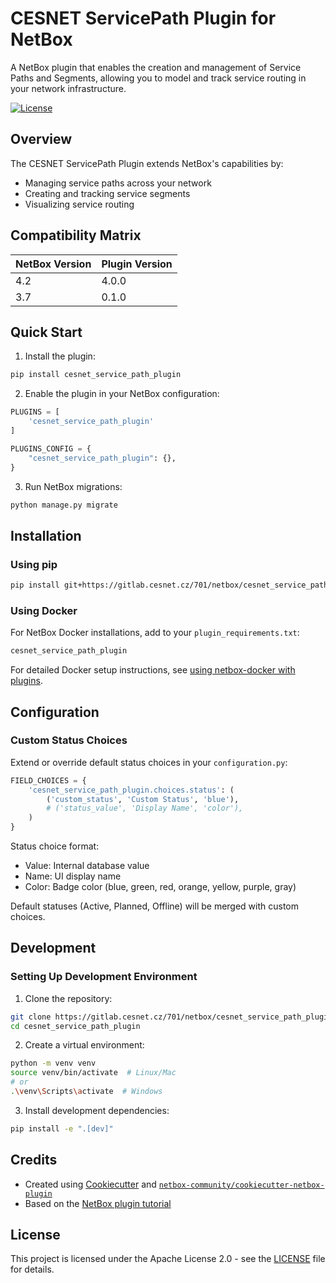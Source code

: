 # CESNET ServicePath Plugin for NetBox

A NetBox plugin that enables the creation and management of Service Paths and Segments, allowing you to model and track service routing in your network infrastructure.

[![License](https://img.shields.io/badge/License-Apache%202.0-blue.svg)](LICENSE)

## Overview

The CESNET ServicePath Plugin extends NetBox's capabilities by:
- Managing service paths across your network
- Creating and tracking service segments
- Visualizing service routing

## Compatibility Matrix

| NetBox Version | Plugin Version |
|----------------|----------------|
|     4.2        |      4.0.0     |
|     3.7        |      0.1.0     |

## Quick Start

1. Install the plugin:
```bash
pip install cesnet_service_path_plugin
```

2. Enable the plugin in your NetBox configuration:
```python
PLUGINS = [
    'cesnet_service_path_plugin'
]

PLUGINS_CONFIG = {
    "cesnet_service_path_plugin": {},
}
```

3. Run NetBox migrations:
```bash
python manage.py migrate
```

## Installation

### Using pip
```bash
pip install git+https://gitlab.cesnet.cz/701/netbox/cesnet_service_path_plugin.git
```

### Using Docker
For NetBox Docker installations, add to your `plugin_requirements.txt`:
```bash
cesnet_service_path_plugin
```

For detailed Docker setup instructions, see [using netbox-docker with plugins](https://github.com/netbox-community/netbox-docker/wiki/Using-Netbox-Plugins).

## Configuration

### Custom Status Choices

Extend or override default status choices in your `configuration.py`:

```python
FIELD_CHOICES = {
    'cesnet_service_path_plugin.choices.status': (
        ('custom_status', 'Custom Status', 'blue'),
        # ('status_value', 'Display Name', 'color'),
    )
}
```

Status choice format:
- Value: Internal database value
- Name: UI display name
- Color: Badge color (blue, green, red, orange, yellow, purple, gray)

Default statuses (Active, Planned, Offline) will be merged with custom choices.

## Development

### Setting Up Development Environment

1. Clone the repository:
```bash
git clone https://gitlab.cesnet.cz/701/netbox/cesnet_service_path_plugin.git
cd cesnet_service_path_plugin
```

2. Create a virtual environment:
```bash
python -m venv venv
source venv/bin/activate  # Linux/Mac
# or
.\venv\Scripts\activate  # Windows
```

3. Install development dependencies:
```bash
pip install -e ".[dev]"
```

## Credits

- Created using [Cookiecutter](https://github.com/audreyr/cookiecutter) and [`netbox-community/cookiecutter-netbox-plugin`](https://github.com/netbox-community/cookiecutter-netbox-plugin)
- Based on the [NetBox plugin tutorial](https://github.com/netbox-community/netbox-plugin-tutorial)

## License

This project is licensed under the Apache License 2.0 - see the [LICENSE](LICENSE) file for details.
